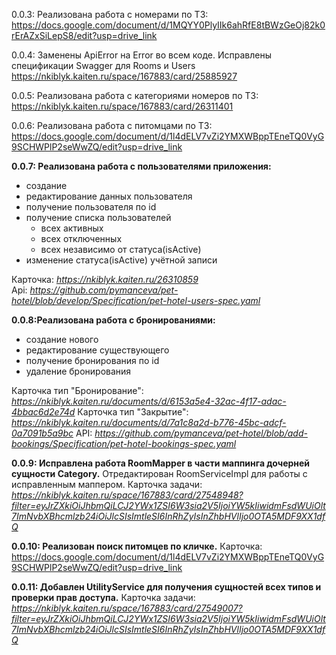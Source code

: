 0.0.3:
Реализована работа с номерами по ТЗ:
https://docs.google.com/document/d/1MQYY0PlyIIk6ahRfE8tBWzGeOj82k0rErAZxSiLepS8/edit?usp=drive_link

0.0.4:
Заменены ApiError на Error во всем коде. Исправлены спецификации Swagger для Rooms и Users
https://nkiblyk.kaiten.ru/space/167883/card/25885927

0.0.5:
Реализована работа с категориями номеров по ТЗ:
https://nkiblyk.kaiten.ru/space/167883/card/26311401

0.0.6:
Реализована работа с питомцами по ТЗ:
https://docs.google.com/document/d/1l4dELV7vZi2YMXWBppTEneTQ0VyG9SCHWPlP2seWwZQ/edit?usp=drive_link

**0.0.7: Реализована работа с пользователями приложения:**
- создание
- редактирование данных пользователя
- получение пользователя по id
- получение списка пользователей
    - всех активных
    - всех отключенных
    - всех независимо от статуса(isActive)
- изменение статуса(isActive) учётной записи

Карточка: *<https://nkiblyk.kaiten.ru/26310859>*  
Api: *<https://github.com/pymanceva/pet-hotel/blob/develop/Specification/pet-hotel-users-spec.yaml>*

**0.0.8:Реализована работа с бронированиями:**
- создание нового
- редактирование существующего
- получение бронирования по id
- удаление бронирования

Карточка тип "Бронирование": *<https://nkiblyk.kaiten.ru/documents/d/6153a5e4-32ac-4f17-adac-4bbac6d2e74d>*
Карточка тип "Закрытие": *<https://nkiblyk.kaiten.ru/documents/d/7a1c8a2d-b776-45bc-adcf-0a7091b5a9bc>*
API: *<https://github.com/pymanceva/pet-hotel/blob/add-bookings/Specification/pet-hotel-bookings-spec.yaml>*

**0.0.9: Исправлена работа RoomMapper в части маппинга дочерней сущности Category.**
Отредактирован RoomServiceImpl для работы с исправленным маппером.
Карточка задачи: *<https://nkiblyk.kaiten.ru/space/167883/card/27548948?filter=eyJrZXkiOiJhbmQiLCJ2YWx1ZSI6W3sia2V5IjoiYW5kIiwidmFsdWUiOlt7ImNvbXBhcmlzb24iOiJlcSIsImtleSI6InRhZyIsInZhbHVlIjo0OTA5MDF9XX1dfQ>*

**0.0.10: Реализован поиск питомцев по кличке.**
Карточка: https://docs.google.com/document/d/1l4dELV7vZi2YMXWBppTEneTQ0VyG9SCHWPlP2seWwZQ/edit?usp=drive_link

**0.0.11: Добавлен UtilityService для получения сущностей всех типов и проверки прав доступа.**
Карточка задачи: *<https://nkiblyk.kaiten.ru/space/167883/card/27549007?filter=eyJrZXkiOiJhbmQiLCJ2YWx1ZSI6W3sia2V5IjoiYW5kIiwidmFsdWUiOlt7ImNvbXBhcmlzb24iOiJlcSIsImtleSI6InRhZyIsInZhbHVlIjo0OTA5MDF9XX1dfQ>*